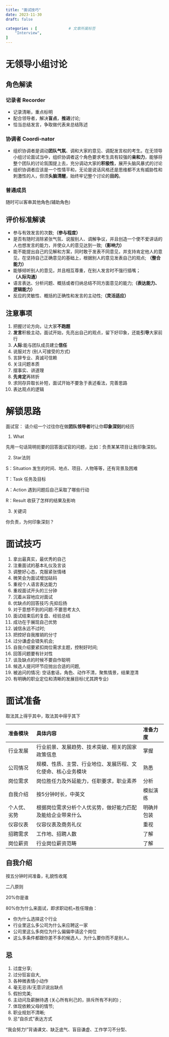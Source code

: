 ```yaml
---
title: "面试技巧"
date: 2023-11-30
draft: false

categories : [              # 文章所属标签
    "Interview",
]
---
```



# 无领导小组讨论

## 角色解读

### 记录者 Recorder

- 记录清晰，重点标明
- 配合领导者，解决**盲点**，**推进**讨论;
- 恰当总结发言，争取做代表来总结陈述

### 协调者 Coordi-nator

- 组织协调者是调动**团队气氛**、调和大家的意见、调配发言权的考生。在无领导小组讨论面试当中，组织协调者这个角色要求考生具有较强的**亲和力**，能够将整个团队的讨论氛围提上去，充分调动大家的**积极性**，展开头脑风暴式的讨论
- 组织协调者应该是一个性情平和，无论是说话风格还是思维都不太有威胁性和刺激性的人，但须**头脑清醒**，始终牢记整个讨论的**目的**。

### 普通成员

随时可以客串其他角色(辅助角色)

## 评价标准解读

- 参与有效发言的次数;**（参与程度）**
- 是否有随时消除紧张气氛、说服别人、调解争议，并且创造一个使不爱讲话的人也想发言的能力，并使众人的意见达到一致;**（影响力）**
- 能不能提出自己的见解和方案，同时敢于发表不同意见，并支持肯定他人的意见，在坚持自己正确意见的基础上，根据别人的意见发表自己的观点; **（整合能力）**
- 能够倾听别人的意见，并且相互尊重，在别人发言时不强行插嘴；**（人际沟通）**
- 语言表达、分析问题、概括或者归纳总结不同方面意见的能力;**（表达能力、逻辑能力）**
- 反应的灵敏性、概括的正确性和发言的主动性;**（灵活适应）**


## 注意事项

1. 把握讨论方向，让大家**不跑题**
2. **发言**积极主动，面试开始，先亮出自己的观点，留下好印象，还能**引导**大家前行
3. **人际**:能与团队成员建立**信任**
4. 说服对方 (别人可接受的方式)
5. 言辞专业、真诚可信赖
6. 关注问题本质
7. 摆事实、讲道理
8. **先肯定**再转折
9. 求同存异取长补短，面试开始不要急于表述看法，完善思路
10. 表达观点的逻辑

# 解锁思路

面试官： 请介绍一个过往你在做**团队领导者**时让你**印象深刻**的经历

1. What

先用一句话简明扼要的回答面试官的问题，比如：负责某某项目让我印象深刻。

2. Star法则

S：Situation 发生的时间、地点、项目、人物等等，还有背景及困难

T：Task 任务及目标

A：Action 遇到问题后自己采取了哪些行动

R：Result 收获了怎样的结果及影响

3. 关键词

你负责，为何印象深刻？


# 面试技巧

1. 拿出最真实，最优秀的自己
2. 注重面试的基本礼仪及言谈
3. 调整好心态，克服紧张情绪
4. 微笑会为面试增加砝码
5. 重视个人语言表达能力
6. 重视面试开头的三分钟
7. 沉着从容地应对面试
8. 优缺点的回答技巧:先抑后扬
9. 对于意想不到的问题:不要思考太久
10. 面试结束后的复盘、经验总结
11. 成功在于展现自己优势
12. 诚信永远不过时;
13. 把控好自我推销的分寸
14. 过分谦虚会错失机会;
15. 自我介绍要紧扣岗位需求主题，控制好时间;
16. 回答问题要有针对性
17. 谈及缺点的时候不要自作聪明
18. 候选人提问环节应抛出合适的问题,
19. 被追问的情况: 空话套话，角色、动作不清，聚焦情景，结果澄清
20. 有明确的职业定位和清晰的发展目标(尤其跨专业)

# 面试准备

取法其上得乎其中，取法其中得乎其下

|准备模块|具体内容|准备力度|
|:-|:-|:-|
|行业发展|行业前景、发展趋势、技术突破、相关的国家政策信息|掌握|
|公司情况|规模、性质、主营、行业地位、发展历程、文化使命、核心业务模块|熟悉|
|岗位需求|岗位胜任力及外延能力，任职要求，职业素养|分析|
|自我介绍|按5分钟时长，中英文|模拟演练|
|个人优、劣势|根据岗位需求分析个人优劣势，做好能力匹配及能给企业带来什么|明确并包装|
|仪容仪表|仪容仪表及商务礼仪|重视|
|招聘需求|工作地、招聘人数|了解|
|岗位薪资|行业岗位薪资范畴|了解|

## 自我介绍

按五分钟时间准备，礼貌性收尾

二八原则

20%你是谁

80%你为什么来面试，即求职动机+胜任理由：

- 你为什么选择这个行业
- 行业里这么多公司为什么来应聘这一家
- 公司里这么多岗位为什么偏偏申请这个岗位
- 这么多条件都跟你差不多的候选人，为什么要你而不是别人。


## 忌

1. 过度分享;
2. 过分狂妄自大,
3. 各种微表情小动作
4. 毫无忌讳/无意识说出缺点
5. 假扮完美;
6. 主动问及薪酬待遇 (关心所有利己的，排斥所有不利的) ;
7. 体现依赖父母的情节;
8. 职业规划不清晰;
9. 忌“自杀式”表达方式

“我会努力!”背诵课文、缺乏底气、盲目谦虚、工作学习不分型、